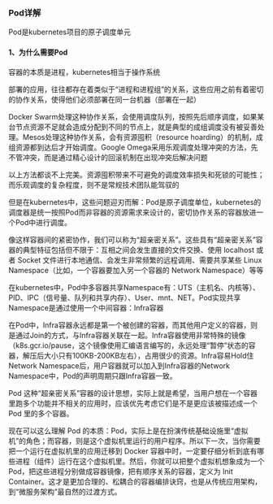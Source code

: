 ### Pod详解

Pod是kubernetes项目的原子调度单元

#### 1、为什么需要Pod

容器的本质是进程，kubernetes相当于操作系统

部署的应用，往往都存在着类似于“进程和进程组”的关系，这些应用之前有着密切的协作关系，使得他们必须部署在同一台机器（部署在一起）

Docker Swarm处理这种协作关系，会使用调度队列，按照先后顺序调度，如果某台节点资源不足就会造成分配到不同的节点上，就是典型的成组调度没有被妥善处理。Mesos处理这种协作关系，会有资源囤积（resource hoarding）的机制，成组资源都到达后才开始调度。Google Omega采用乐观调度处理冲突的方法，先不管冲突，而是通过精心设计的回滚机制在出现冲突后解决问题

以上方法都谈不上完美。资源囤积带来不可避免的调度效率损失和死锁的可能性；而乐观调度的复杂程度，则不是常规技术团队能驾驭的

但是在kubernetes中，这些问题迎刃而解：Pod是原子调度单位，kubernetes的调度器是统一按照Pod而非容器的资源需求来设计的，密切协作关系的容器放进一个Pod中进行调度。

像这样容器间的紧密协作，我们可以称为“超亲密关系”。这些具有“超亲密关系”容器的典型特征包括但不限于：互相之间会发生直接的文件交换、使用 localhost 或者 Socket 文件进行本地通信、会发生非常频繁的远程调用、需要共享某些 Linux Namespace（比如，一个容器要加入另一个容器的 Network Namespace）等等

在kubernetes中，Pod中多容器共享Namespace有：UTS（主机名、内核等）、PID、IPC（信号量、队列和共享内存）、User、mnt、NET。Pod实现共享Namespace是通过使用一个中间容器：Infra容器

在Pod中，Infra容器永远都是第一个被创建的容器，而其他用户定义的容器，则是通过Join的方式，与Infra容器关联在一起。Infra容器使用非常特殊的镜像（k8s.gcr.io/pause，这个镜像使用汇编语言编写的，永远处理“暂停”状态的容器，解压后大小只有100KB-200KB左右），占用很少的资源。Infra容易Hold住Network Namespace后，用户容器就可以加入到Infra容器的Network Namespace中，Pod的声明周期只跟Infra容器一致。

Pod 这种“超亲密关系”容器的设计思想，实际上就是希望，当用户想在一个容器里跑多个功能并不相关的应用时，应该优先考虑它们是不是更应该被描述成一个 Pod 里的多个容器。

现在可以这么理解 Pod 的本质：Pod，实际上是在扮演传统基础设施里“虚拟机”的角色；而容器，则是这个虚拟机里运行的用户程序。所以下一次，当你需要把一个运行在虚拟机里的应用迁移到 Docker 容器中时，一定要仔细分析到底有哪些进程（组件）运行在这个虚拟机里。然后，你就可以把整个虚拟机想象成为一个 Pod，把这些进程分别做成容器镜像，把有顺序关系的容器，定义为 Init Container。这才是更加合理的、松耦合的容器编排诀窍，也是从传统应用架构，到“微服务架构”最自然的过渡方式。

